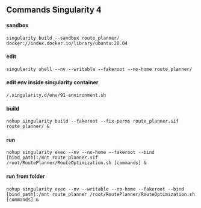 ## Commands Singularity 4
#### sandbox
```
singularity build --sandbox route_planner/ docker://index.docker.io/library/ubuntu:20.04
```
#### edit
```
singularity shell --nv --writable --fakeroot --no-home route_planner/
```
#### edit env inside singularity container  
```
/.singularity.d/env/91-environment.sh
```
#### build
```
nohup singularity build --fakeroot --fix-perms route_planner.sif route_planner/ &
```
#### run
```
nohup singularity exec --nv --no-home --fakeroot --bind [bind_path]:/mnt route_planner.sif /root/RoutePlanner/RouteOptimization.sh [commands] &
```

#### run from folder
```
nohup singularity exec --nv --writable --no-home --fakeroot --bind [bind_path]:/mnt route_planner /root/RoutePlanner/RouteOptimization.sh [commands] &
```